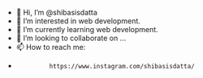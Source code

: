 - 👋 Hi, I’m @shibasisdatta
- 👀 I’m interested in web development.
- 🌱 I’m currently learning web development.
- 💞️ I’m looking to collaborate on ...
- 📫 How to reach me:
-              https://www.instagram.com/shibasisdatta/ 

<!---
shibasisdatta/shibasisdatta is a ✨ special ✨ repository because its `README.md` (this file) appears on your GitHub profile.
You can click the Preview link to take a look at your changes.
--->
